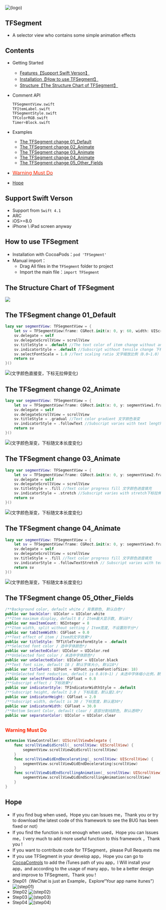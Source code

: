 ![(logo)](https://github.com/554994782/TFSegment/blob/master/Images/logo.png)
## TFSegment
* A selector view who contains some simple animation effects

## Contents
* Getting Started
    * [Features【Support Swift Verson】](#Support_Swift_Verson)
    * [Installation【How to use TFSegment】](#How_to_use_TFSegment)
    * [Structure【The Structure Chart of TFSegment】](#The_Structure_Chart_of_TFSegment)
* Comment API
    ```swift
    TFSegmentView.swift
    TFItemLabel.swift
    TFSegmentStyle.swift
    TFColorRGB.swift
    Timer+Block.swift
    ```
* Examples
    * [The TFSegment change 01_Default](#The_TFSegment_change_01_Default)
    * [The TFSegment change 02_Animate](#The_TFSegment_change_02_Animate)
    * [The TFSegment change 03_Animate](#The_TFSegment_change_03_Animate)
    * [The TFSegment change 04_Animate](#The_TFSegment_change_04_Animate)
    * [The TFSegment change 05_Other_Fields](#The_TFSegment_change_05_Other_Fields)
    
* [<font color=#ff2600 size=3>Warning Must Do</font>](#Warning_Must_Do)
    
* [Hope](#Hope)

## <a id="Support_Swift_Verson"></a>Support Swift Verson
* Support from `Swift 4.1`
* ARC
* iOS>=8.0
* iPhone \ iPad screen anyway

## <a id="How_to_use_TFSegment"></a>How to use TFSegment
* Installation with CocoaPods：`pod 'TFSegment'`
* Manual import：
    * Drag All files in the `TFSegment` folder to project
    * Import the main file：`import TFSegment`

## <a id="The_Structure_Chart_of_TFSegment"></a>The Structure Chart of TFSegment
![](https://github.com/554994782/TFSegment/blob/master/Images/structure.png)


## <a id="The_TFSegment_change_01_Default"></a>The TFSegment change 01_Default
```swift
lazy var segmentView: TFSegmentView = {
    let sv = TFSegmentView(frame: CGRect.init(x: 0, y: 60, width: UIScreen.main.bounds.width, height: 60), titles: titleArray)
    sv.delegate = self
    sv.delegateScrollView = scrollView
    sv.titleStyle = .default //The text color of item change without animate 文字颜色直接变
    sv.indicatorStyle = .default //Subscript without tensile change 下标无拉伸变化
    sv.selectFontScale = 1.0 //Text scaling ratio 文字缩放比例（0.0~1.0）
    return sv
}()
```
![(文字颜色直接变，下标无拉伸变化)](https://github.com/554994782/TFSegment/blob/master/Images/animate01.gif)

## <a id="The_TFSegment_change_02_Animate"></a>The TFSegment change 02_Animate
```swift
lazy var segmentView: TFSegmentView = {
    let sv = TFSegmentView(frame: CGRect.init(x: 0, y: segmentView1.frame.maxY+2, width: UIScreen.main.bounds.width, height: 60), titles: titleArray)
    sv.delegate = self
    sv.delegateScrollView = scrollView
    sv.titleStyle = .gradual //Text color gradient 文字颜色渐变
    sv.indicatorStyle = .followText //Subscript varies with text length 下标随文本长度变化
    return sv
}()
```
![(文字颜色渐变，下标随文本长度变化)](https://github.com/554994782/TFSegment/blob/master/Images/animate02.gif)

## <a id="The_TFSegment_change_03_Animate"></a>The TFSegment change 03_Animate
```swift
lazy var segmentView: TFSegmentView = {
    let sv = TFSegmentView(frame: CGRect.init(x: 0, y: segmentView2.frame.maxY+2, width: UIScreen.main.bounds.width, height: 60), titles: titleArray)
    sv.delegate = self
    sv.delegateScrollView = scrollView
    sv.titleStyle = .fill //Text color progress fill 文字颜色进度填充
    sv.indicatorStyle = .stretch //Subscript varies with stretch下标拉伸变化
    return sv
}()
```
![(文字颜色渐变，下标随文本长度变化)](https://github.com/554994782/TFSegment/blob/master/Images/animate03.gif)

## <a id="The_TFSegment_change_04_Animate"></a>The TFSegment change 04_Animate
```swift
lazy var segmentView: TFSegmentView = {
    let sv = TFSegmentView(frame: CGRect.init(x: 0, y: segmentView3.frame.maxY+2, width: UIScreen.main.bounds.width, height: 60), titles: titleArray)
    sv.delegate = self
    sv.delegateScrollView = scrollView
    sv.titleStyle = .fill //Text color progress fill 文字颜色进度填充
    sv.indicatorStyle = .followTextStretch // Subscript varies with text length and stretch下标随文本长度变化 且 拉伸变化
    return sv
}()
```
![(文字颜色渐变，下标随文本长度变化)](https://github.com/554994782/TFSegment/blob/master/Images/animate04.gif)

## <a id="The_TFSegment_change_05_Other_Fields"></a>The TFSegment change 05_Other_Fields
```swift
/**Background color, default white / 背景颜色, 默认白色*/
public var backColor: UIColor = UIColor.white
/**Item maximum display, default 8 / Item最大显示数, 默认8*/
public var maxItemCount: NSInteger = 8
/**Item width, split without setting / Item宽度, 不设置则平分*/
public var tabItemWidth: CGFloat = 0.0
/**Text effect of item / Item的文字效果*/
public var titleStyle: TFTitleTransformStyle = .default
/**Selected font color / 选中字体颜色*/
public var selectedColor: UIColor = UIColor.red
/**UnSelected font color / 未选中字体颜色*/
public var unSelectedColor: UIColor = UIColor.black
/**Text font size, default 18 / 默认字体大小, 默认18*/
public var titleFont: UIFont = UIFont.systemFont(ofSize: 18)
/**UnSelected font reduction, default is 0.8(0~1) / 未选中字体缩小比例，默认是0.8（0~1）*/
public var selectFontScale: CGFloat = 0.8
/**Subscript effect / 下标效果*/
public var indicatorStyle: TFIndicatorWidthStyle = .default
/**Subscript height, default 2.0 / 下标高度，默认是2.0*/
public var indicatorHeight: CGFloat = 2.0
/**Subscript width, default is 30 / 下标宽度，默认是30*/
public var indicatorWidth: CGFloat = 30.0
/**Bottom Secant Color, default clear / 底部分割线颜色, 默认透明*/
public var separatorColor: UIColor = UIColor.clear
```

## <a id="Warning_Must_Do"></a><font color=#ff2600 size=3>Warning Must Do</font>
```swift
extension ViewController: UIScrollViewDelegate {
    func scrollViewDidScroll(_ scrollView: UIScrollView) {
        segmentView.scrollViewDidScroll(scrollView)
    }
    func scrollViewDidEndDecelerating(_ scrollView: UIScrollView) {
        segmentView.scrollViewDidEndDecelerating(scrollView)
    }
    func scrollViewDidEndScrollingAnimation(_ scrollView: UIScrollView) {
        segmentView.scrollViewDidEndScrollingAnimation(scrollView)
    }
}
```

## <a id="Hope"></a>Hope
* If you find bug when used，Hope you can Issues me，Thank you or try to download the latest code of this framework to see the BUG has been fixed or not）
* If you find the function is not enough when used，Hope you can Issues me，I very much to add more useful function to this framework ，Thank you !
* If you want to contribute code for TFSegment，please Pull Requests me
*  If you use TFSegment in your develop app，Hope you can go to [CocoaControls](https://www.cocoacontrols.com/controls/tfsegment) to add the iTunes path of you app，I Will install your app，and according to the usage of many app，to be a better design and improve to TFSegment，Thank you !
* Step01（WeChat is just an Example，Explore“Your app name itunes”）
![(step01)](https://github.com/554994782/TFSegment/blob/master/Images/hope01.jpg)
* Step02
![(step02)](https://github.com/554994782/TFSegment/blob/master/Images/hope02.jpg)
* Step03
![(step03)](https://github.com/554994782/TFSegment/blob/master/Images/hope03.jpg)
* Step04
![(step04)](https://github.com/554994782/TFSegment/blob/master/Images/hope04.jpg)
